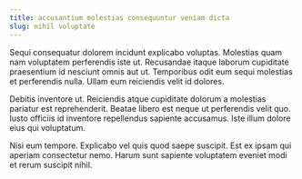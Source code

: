 ```yaml
---
title: accusantium molestias consequuntur veniam dicta
slug: nihil voluptate
---
```


Sequi consequatur dolorem incidunt explicabo voluptas. Molestias quam nam voluptatem perferendis iste ut. Recusandae itaque laborum cupiditate praesentium id nesciunt omnis aut ut. Temporibus odit eum sequi molestias et perferendis nulla. Ullam eum reiciendis velit id dolores.

Debitis inventore ut. Reiciendis atque cupiditate dolorum a molestias pariatur est reprehenderit. Beatae libero est neque ut perferendis velit quo. Iusto officiis id inventore repellendus sapiente accusamus. Iste illum dolore eius qui voluptatum.

Nisi eum tempore. Explicabo vel quis quod saepe suscipit. Est ex ipsam qui aperiam consectetur nemo. Harum sunt sapiente voluptatem eveniet modi et rerum suscipit nihil.
